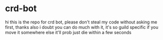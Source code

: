 # crd-bot
hi this is the repo for crd bot, please don't steal my code without asking me first, thanks
also i doubt you can do much with it, it's so guild specific if you move it somewhere else it'll prob just die within a few seconds
